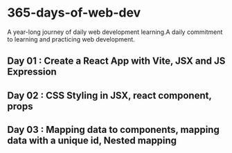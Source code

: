 # 365-days-of-web-dev
A year-long journey of daily web development learning.A daily commitment to learning and practicing web development.

## Day 01 : Create a React App with Vite, JSX and JS Expression
## Day 02 : CSS Styling in JSX, react component, props
## Day 03 :  Mapping data to components, mapping data with a unique id, Nested mapping